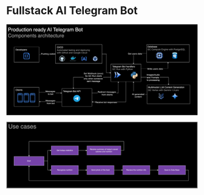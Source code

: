 # Fullstack AI Telegram Bot

!["Components Architecture"](https://github.com/NikitiusIvanov/tutorial/blob/main/schemes/components-architecture.png)

!["Use cases"](https://github.com/NikitiusIvanov/tutorial/blob/main/schemes/use-cases.png)
